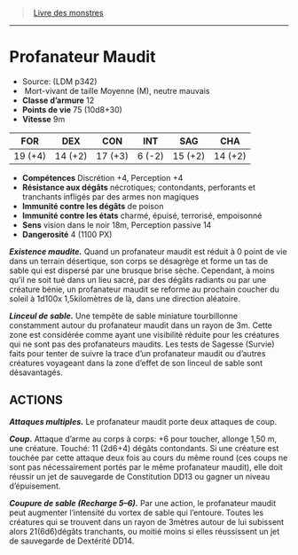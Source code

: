 ﻿> [Livre des monstres](tome_of_beasts.md)

---

# Profanateur Maudit

- Source: (LDM p342)
-  Mort-vivant de taille Moyenne (M), neutre mauvais
- **Classe d’armure** 12
- **Points de vie** 75 (10d8+30)
- **Vitesse** 9m

|FOR|DEX|CON|INT|SAG|CHA|
|---|---|---|---|---|---|
|19 (+4)|14 (+2)|17 (+3)|6 (-2)|15 (+2)|14 (+2)|

- **Compétences** Discrétion +4, Perception +4
- **Résistance aux dégâts** nécrotiques; contondants, perforants et tranchants infligés par des armes non magiques
- **Immunité contre les dégâts** de poison
- **Immunité contre les états** charmé, épuisé, terrorisé, empoisonné
- **Sens** vision dans le noir 18m, Perception passive 14
- **Dangerosité** 4 (1100 PX)

**_Existence maudite._** Quand un profanateur maudit est réduit à 0 point de vie dans un terrain désertique, son corps se désagrège et forme un tas de sable qui est dispersé par une brusque brise sèche. Cependant, à moins qu’il ne soit tué dans un lieu sacré, par des dégâts radiants ou par une créature bénie, un profanateur maudit se reforme au prochain coucher du soleil à 1d100x 1,5kilomètres de là, dans une direction aléatoire.

**_Linceul de sable._** Une tempête de sable miniature tourbillonne constamment autour du profanateur maudit dans un rayon de 3m. Cette zone est considérée comme ayant une visibilité réduite pour les créatures qui ne sont pas des profanateurs maudits. Les tests de Sagesse (Survie) faits pour tenter de suivre la trace d’un profanateur maudit ou d’autres créatures voyageant dans la zone d’effet de son linceul de sable sont désavantagés.

## ACTIONS

**_Attaques multiples._** Le profanateur maudit porte deux attaques de coup.

**_Coup._** Attaque d’arme au corps à corps: +6 pour toucher, allonge 1,50 m, une créature. Touché: 11 (2d6+4) dégâts contondants. Si une créature est touchée par cette attaque deux fois au cours du même round (ces coups ne sont pas nécessairement portés par le même profanateur maudit), elle doit réussir un jet de sauvegarde de Constitution DD13 ou gagner un niveau d’épuisement.

**_Coupure de sable (Recharge 5–6)._** Par une action, le profanateur maudit peut augmenter l’intensité du vortex de sable qui l’entoure. Toutes les créatures qui se trouvent dans un rayon de 3mètres autour de lui subissent alors 21(6d6)dégâts tranchants, ou moitié moins si elles réussissent un jet de sauvegarde de Dextérité DD14.

